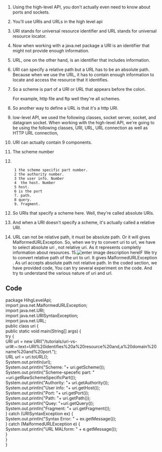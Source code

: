 1.  Using the high-level API, you don't actually even need to know about ports and sockets.
    
2.  You'll use URIs and URLs in the high level api
    
3.  URI stands for universal resource identifier and URL stands for universal resource locator.
    
4.  Now when working with a java.net package a URI is an identifier that might not provide enough information.
    
5.  URL, one on the other hand, is an identifier that includes information.
    
6.  URI can specify a relative path but a URL has to be an absolute path. Because when we use the URL, it has to contain enough information to locate and access the resource that it identifies.
    
7.  So a scheme is part of a URI or URL that appears before the colon.
    
    For example, http file and ftp well they're all schemes.
    
8.  So another way to define a URL is that it's a http URI.
    
9.  low-level API, we used the following classes, socket server, socket, and datagram socket. When working with the high-level API, we're going to be using the following classes, URI, URL, URL connection as well as HTTP URL connection,
    
10.  URI can actually contain 9 components.
    
11.  The scheme number 
12.

        1 the scheme specific part number.
        2 the authority number. 
        3 the user info. Number 
        4  the host. Number 
        5 host. 
        6 is the port 
        7. path. 
        8 query. 
        9. fragment.
    
12.  So URIs that specify a scheme here. Well, they're called absolute URIs.
    
13.  And when a URI doesn't specify a scheme, it's actually called a relative URI.
    
14.  URL can not be relative path, it must be absolute path. Or it will gives MalformedURLException. So, when we try to convert uri to url, we have to select absolute uri , not relative uri. As it represents completly information about resources.
15.![enter image description here](https://user-images.githubusercontent.com/75389185/199384281-ed57da59-ce88-4f26-8abf-f7bfb71663f9.png)IF We try to convert relative path of the uri to url. It gives MalformedURLException . As url accepts absolute path not relative path.
In the coded section, we have provided code, You can try several experiment on the code. And try to understand the various nature of uri and url.
## Code

  
package HihgLevelApi;    
import java.net.MalformedURLException;  
import java.net.URI;  
import java.net.URISyntaxException;  
import java.net.URL;  
public class uri {  
        public static void main(String[] args) {  
                try {  
                        URI uri = new URI("/tutorials/uri-vs-url#:~:text=URI%20identifies%20a%20resource%20and,a%20domain%20name%20and%20port.");  
  URL url = uri.toURL();  
  System.out.println(url);  
  System.out.println("Scheme: "+ uri.getScheme());  
  System.out.println("Scheme-specefic part: " +uri.getRawSchemeSpecificPart());  
  System.out.println("Authority: "+ uri.getAuthority());  
  System.out.println("User info: "+ uri.getHost());  
  System.out.println("Port: "+ uri.getPort());  
  System.out.println("Path: "+ uri.getPath());  
  System.out.println("Quey: "+uri.getQuery());  
  System.out.println("Fragment: "+ uri.getFragment());  
  } catch (URISyntaxException ex) {  
                        System.out.println("Syntax Error: " + ex.getMessage());  
  } catch (MalformedURLException e) {  
                       System.out.println("URL MALform: " + e.getMessage());  
  }  
     }    
}
